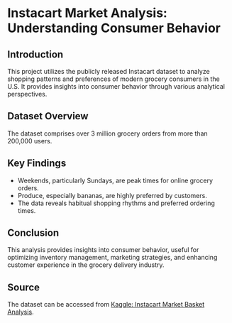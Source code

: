 # Instacart Market Analysis: Understanding Consumer Behavior

## Introduction
This project utilizes the publicly released Instacart dataset to analyze shopping patterns and preferences of modern grocery consumers in the U.S. It provides insights into consumer behavior through various analytical perspectives.

## Dataset Overview
The dataset comprises over 3 million grocery orders from more than 200,000 users.

## Key Findings
- Weekends, particularly Sundays, are peak times for online grocery orders.
- Produce, especially bananas, are highly preferred by customers.
- The data reveals habitual shopping rhythms and preferred ordering times.

## Conclusion
This analysis provides insights into consumer behavior, useful for optimizing inventory management, marketing strategies, and enhancing customer experience in the grocery delivery industry.

## Source
The dataset can be accessed from [Kaggle: Instacart Market Basket Analysis](https://www.kaggle.com/datasets/psparks/instacart-market-basket-analysis/).

